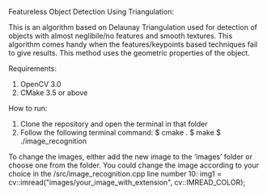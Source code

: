 ﻿Featureless Object Detection Using Triangulation:

This is an algorithm based on Delaunay Triangulation used for detection of objects with almost neglibile/no features and smooth textures. This algorithm comes handy when the features/keypoints based techniques fail to give results. This method uses the geometric properties of the object.

Requirements:
1. OpenCV 3.0
2. CMake 3.5 or above

How to run:
1. Clone the repository and open the terminal in that folder
2. Follow the following terminal command:
	$ cmake .
	$ make
	$ ./image_recognition

To change the images, either add the new image to the ‘images’ folder or choose one from the folder.
You could change the image according to your choice in the /src/image_recognition.cpp line number 10:
img1 = cv::imread("images/your_image_with_extension", cv::IMREAD_COLOR);
